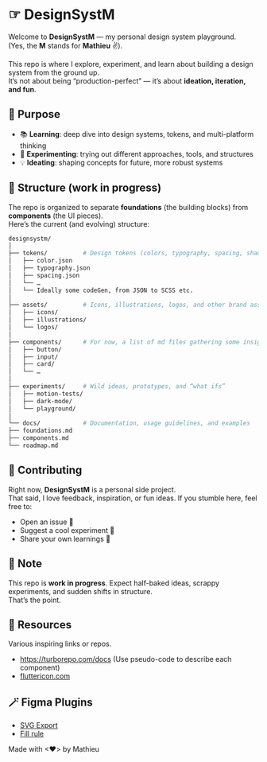 # ☞ DesignSystM

Welcome to **DesignSystM** — my personal design system playground.  
(Yes, the **M** stands for **Mathieu** ✌️).  

This repo is where I explore, experiment, and learn about building a design system from the ground up.  
It’s not about being “production-perfect” — it’s about **ideation, iteration, and fun**.



## 🚀 Purpose

- 📚 **Learning**: deep dive into design systems, tokens, and multi-platform thinking  
- 🧪 **Experimenting**: trying out different approaches, tools, and structures  
- 💡 **Ideating**: shaping concepts for future, more robust systems  



## 📂 Structure (work in progress)

The repo is organized to separate **foundations** (the building blocks) from **components** (the UI pieces).  
Here’s the current (and evolving) structure:

```bash
designsystm/
│
├── tokens/          # Design tokens (colors, typography, spacing, shadows, etc.)
│   ├── color.json
│   ├── typography.json
│   ├── spacing.json
│   └── …
│   └── Ideally some codeGen, from JSON to SCSS etc.
│
├── assets/          # Icons, illustrations, logos, and other brand assets
│   ├── icons/
│   ├── illustrations/
│   └── logos/
│
├── components/      # For now, a list of md files gathering some insights
│   ├── button/
│   ├── input/
│   ├── card/
│   └── …
│
├── experiments/     # Wild ideas, prototypes, and “what ifs”
│   ├── motion-tests/
│   ├── dark-mode/
│   └── playground/
│
└── docs/            # Documentation, usage guidelines, and examples
├── foundations.md
├── components.md
└── roadmap.md
```



## 🤝 Contributing

Right now, **DesignSystM** is a personal side project.  
That said, I love feedback, inspiration, or fun ideas. If you stumble here, feel free to:
- Open an issue 💬
- Suggest a cool experiment 🚀
- Share your own learnings 🔗



## 📌 Note

This repo is **work in progress**. Expect half-baked ideas, scrappy experiments, and sudden shifts in structure.  
That’s the point.  

## 📌 Resources

Various inspiring links or repos.
- https://turborepo.com/docs (Use pseudo-code to describe each component)
- [fluttericon.com](https://www.fluttericon.com)

## 🪄 Figma Plugins
- [SVG Export](https://www.figma.com/community/plugin/814345141907543603/svg-export)
- [Fill rule](https://www.figma.com/community/plugin/771155994770327940)


Made with <❤> by Mathieu
